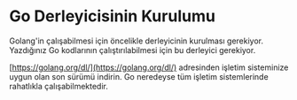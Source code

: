 # Go Derleyicisinin Kurulumu

Golang'in çalışabilmesi için öncelikle derleyicinin kurulması gerekiyor. Yazdığınız Go kodlarının çalıştırılabilmesi için bu derleyici gerekiyor.

[https://golang.org/dl/](https://golang.org/dl/) adresinden işletim sisteminize uygun olan son sürümü indirin. Go neredeyse tüm işletim sistemlerinde rahatlıkla çalışabilmektedir.

